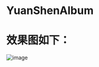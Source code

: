 # YuanShenAlbum
# 效果图如下：
![image](https://github.com/MoonShadow66/YuanShenAlbum/blob/main/gif/yuanshen.gif)
